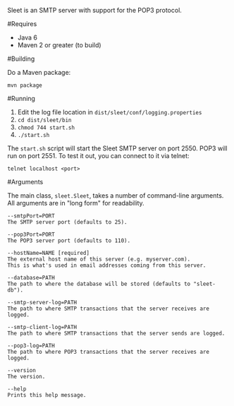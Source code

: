 Sleet is an SMTP server with support for the POP3 protocol.

#Requires

 * Java 6
 * Maven 2 or greater (to build)

#Building

Do a Maven package:

    mvn package
    
#Running

1. Edit the log file location in `dist/sleet/conf/logging.properties`
1. `cd dist/sleet/bin`
1. `chmod 744 start.sh`
1. `./start.sh`

The `start.sh` script will start the Sleet SMTP server on port 2550.  POP3 will run on port 2551.  To test it out, you can connect to it via telnet:

    telnet localhost <port>

#Arguments

The main class, `sleet.Sleet`, takes a number of command-line arguments.  All arguments are in "long form" for readability.

    --smtpPort=PORT
    The SMTP server port (defaults to 25).
    
    --pop3Port=PORT
    The POP3 server port (defaults to 110).
    
    --hostName=NAME [required]
    The external host name of this server (e.g. myserver.com).
    This is what's used in email addresses coming from this server.
    
    --database=PATH
    The path to where the database will be stored (defaults to "sleet-db").
    
    --smtp-server-log=PATH
    The path to where SMTP transactions that the server receives are logged.
    
    --smtp-client-log=PATH
    The path to where SMTP transactions that the server sends are logged.
    
    --pop3-log=PATH
    The path to where POP3 transactions that the server receives are logged.
    
    --version
    The version.
    
    --help
    Prints this help message.